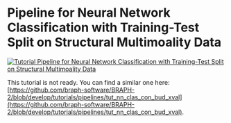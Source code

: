 # Pipeline for Neural Network Classification with Training-Test Split on Structural Multimoality Data

[![Tutorial Pipeline for Neural Network Classification with Training-Test Split on Structural Multimoality Data](https://img.shields.io/badge/PDF-Download-red?style=flat-square&logo=adobe-acrobat-reader)](tut_nn_clas_st_mm_data_split.pdf)

This tutorial is not ready. You can find a similar one here: [https://github.com/braph-software/BRAPH-2/blob/develop/tutorials/pipelines/tut_nn_clas_con_bud_xval](https://github.com/braph-software/BRAPH-2/blob/develop/tutorials/pipelines/tut_nn_clas_con_bud_xval).

